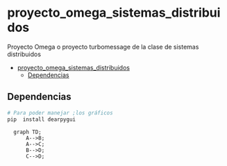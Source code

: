 # proyecto_omega_sistemas_distribuidos

Proyecto Omega o proyecto turbomessage de la clase de sistemas distribuidos

- [proyecto\_omega\_sistemas\_distribuidos](#proyecto_omega_sistemas_distribuidos)
  - [Dependencias](#dependencias)

## Dependencias

``` bash
# Para poder manejar ;los gráficos
pip  install dearpygui
```

```mermaid
  graph TD;
      A-->B;
      A-->C;
      B-->D;
      C-->D;
```
